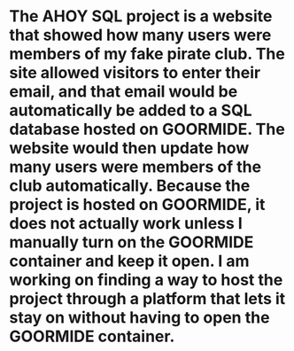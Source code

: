 # The  AHOY SQL project is a website that showed how many users were members of my fake pirate club. The site allowed visitors to enter their email, and that email would be automatically be added to a SQL database hosted on GOORMIDE. The website would then update how many users were members of the club automatically. Because the project is hosted on GOORMIDE, it does not actually work unless I manually turn on the GOORMIDE container and keep it open. I am working on finding a way to host the project through a platform that lets it stay on without having to open the GOORMIDE container.
